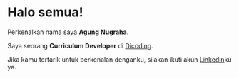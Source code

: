 # Halo semua! 

Perkenalkan nama saya **Agung Nugraha**.

Saya seorang **Curriculum Developer** di [Dicoding](https://www.dicoding.com/).

Jika kamu tertarik untuk berkenalan denganku, silakan ikuti akun [Linkedin](https://www.linkedin.com/in/nugraha99/)ku ya.

